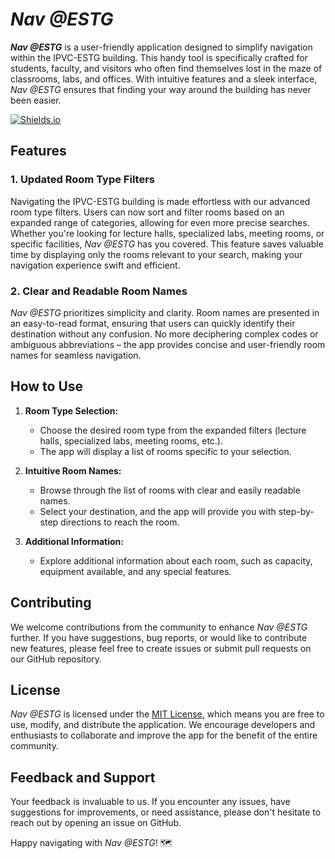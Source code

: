 
# *Nav @ESTG*

***Nav @ESTG*** is a user-friendly application designed to simplify navigation within the IPVC-ESTG building. This handy tool is specifically crafted for students, faculty, and visitors who often find themselves lost in the maze of classrooms, labs, and offices. With intuitive features and a sleek interface, *Nav @ESTG* ensures that finding your way around the building has never been easier.

[![Shields.io](https://img.shields.io/badge/Download-APK-orange?link=https%3A%2F%2Fgithub.com%2FGoncaloC25%2FESTG_Mapper%2Freleases%2Fdownload%2FRelease%2FESTG.Mapper.apk
)](https://github.com/GoncaloC25/ESTG_Mapper/releases/download/Release/ESTG.Mapper.apk)

## Features

### 1. **Updated Room Type Filters**
Navigating the IPVC-ESTG building is made effortless with our advanced room type filters. Users can now sort and filter rooms based on an expanded range of categories, allowing for even more precise searches. Whether you're looking for lecture halls, specialized labs, meeting rooms, or specific facilities, *Nav @ESTG* has you covered. This feature saves valuable time by displaying only the rooms relevant to your search, making your navigation experience swift and efficient.

### 2. **Clear and Readable Room Names**
*Nav @ESTG* prioritizes simplicity and clarity. Room names are presented in an easy-to-read format, ensuring that users can quickly identify their destination without any confusion. No more deciphering complex codes or ambiguous abbreviations – the app provides concise and user-friendly room names for seamless navigation.

## How to Use

1. **Room Type Selection:**
    - Choose the desired room type from the expanded filters (lecture halls, specialized labs, meeting rooms, etc.).
    - The app will display a list of rooms specific to your selection.

2. **Intuitive Room Names:**
    - Browse through the list of rooms with clear and easily readable names.
    - Select your destination, and the app will provide you with step-by-step directions to reach the room.

3. **Additional Information:**
    - Explore additional information about each room, such as capacity, equipment available, and any special features.

## Contributing

We welcome contributions from the community to enhance *Nav @ESTG* further. If you have suggestions, bug reports, or would like to contribute new features, please feel free to create issues or submit pull requests on our GitHub repository.

## License

*Nav @ESTG* is licensed under the [MIT License](LICENSE), which means you are free to use, modify, and distribute the application. We encourage developers and enthusiasts to collaborate and improve the app for the benefit of the entire community.


## Feedback and Support

Your feedback is invaluable to us. If you encounter any issues, have suggestions for improvements, or need assistance, please don't hesitate to reach out by opening an issue on GitHub.

Happy navigating with *Nav @ESTG*! 🗺️
